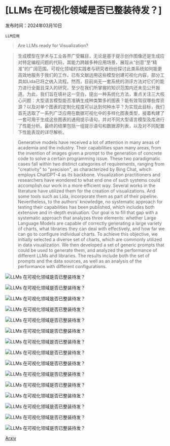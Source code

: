 # [LLMs 在可视化领域是否已整装待发？]

发布时间：2024年03月10日

`LLM应用`

> Are LLMs ready for Visualization?

> 生成模型在学术与工业各界广受瞩目，无论是基于提示创作图像还是生成应对特定编程问题的代码，其能力跨越多种应用场景，展现从“创意”至“精准”的广阔范围。可视化领域的实践者与研究者纷纷探讨此类系统如何能更高效地服务于我们的工作。已有文献运用这些模型创建可视化内容，部分工具如Lida已将之纳入流程。然而，目前尚无一套系统的测评方法对它们的能力进行全面且深入的研究，至少在我们所掌握的知识范围内还未见公开报道。为此，我们旨在填补这一空白，提出一种系统化方法，重点关注三大核心问题：大型语言模型能否准确生成种类繁多的图表？能有效驾驭哪些库资源？以及对单个图表的定制化程度可以达到何种水平？为实现此目标，我们首先选取了一系列广泛应用在数据可视化中的多样化图表类型，接着构建了一套可用于生成这些图表的通用提示语句，并对不同大型语言模型及库进行了性能分析。最终的结果包括一组提示语句和数据源列表，以及对不同配置下性能表现的详尽解析。

> Generative models have received a lot of attention in many areas of academia and the industry. Their capabilities span many areas, from the invention of images given a prompt to the generation of concrete code to solve a certain programming issue. These two paradigmatic cases fall within two distinct categories of requirements, ranging from "creativity" to "precision", as characterized by Bing Chat, which employs ChatGPT-4 as its backbone. Visualization practitioners and researchers have wondered to what end one of such systems could accomplish our work in a more efficient way. Several works in the literature have utilized them for the creation of visualizations. And some tools such as Lida, incorporate them as part of their pipeline. Nevertheless, to the authors' knowledge, no systematic approach for testing their capabilities has been published, which includes both extensive and in-depth evaluation. Our goal is to fill that gap with a systematic approach that analyzes three elements: whether Large Language Models are capable of correctly generating a large variety of charts, what libraries they can deal with effectively, and how far we can go to configure individual charts. To achieve this objective, we initially selected a diverse set of charts, which are commonly utilized in data visualization. We then developed a set of generic prompts that could be used to generate them, and analyzed the performance of different LLMs and libraries. The results include both the set of prompts and the data sources, as well as an analysis of the performance with different configurations.

![LLMs 在可视化领域是否已整装待发？](../../../paper_images/2403.06158/ChatGPT3_GroupedBarFail.png)

![LLMs 在可视化领域是否已整装待发？](../../../paper_images/2403.06158/ChatGPT4_GroupedBar.png)

![LLMs 在可视化领域是否已整装待发？](../../../paper_images/2403.06158/ChatGPT3RangePlot.png)

![LLMs 在可视化领域是否已整装待发？](../../../paper_images/2403.06158/LLMsVis_Pictogram_ChatGPT4_default.png)

![LLMs 在可视化领域是否已整装待发？](../../../paper_images/2403.06158/ChatGPT4_BulletChart.png)

![LLMs 在可视化领域是否已整装待发？](../../../paper_images/2403.06158/ChatGPT4_BulletChart_Plotly.png)

![LLMs 在可视化领域是否已整装待发？](../../../paper_images/2403.06158/ChatGPT4_BulletChart_Altair.png)

![LLMs 在可视化领域是否已整装待发？](../../../paper_images/2403.06158/ChatGPT4_PyramidChart.png)

![LLMs 在可视化领域是否已整装待发？](../../../paper_images/2403.06158/ChatGPT4_PyramidChart_Plotly.png)

![LLMs 在可视化领域是否已整装待发？](../../../paper_images/2403.06158/ChatGPT4_PyramidChart_Altair.png)

![LLMs 在可视化领域是否已整装待发？](../../../paper_images/2403.06158/ChatGPT4VisualVariables_Lines4.png)

![LLMs 在可视化领域是否已整装待发？](../../../paper_images/2403.06158/ChatGPT4VisualVariables_Lines5.png)

![LLMs 在可视化领域是否已整装待发？](../../../paper_images/2403.06158/ChatGPT4VisualVariables_Lines6.png)

![LLMs 在可视化领域是否已整装待发？](../../../paper_images/2403.06158/VisualVariablesScatterBubble2.png)

![LLMs 在可视化领域是否已整装待发？](../../../paper_images/2403.06158/VisualVariablesScatterBubble4.png)

[Arxiv](https://arxiv.org/abs/2403.06158)